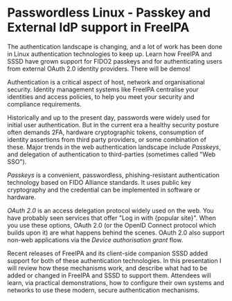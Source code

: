 # Passwordless Linux - Passkey and External IdP support in FreeIPA

The authentication landscape is changing, and a lot of work has been
done in Linux authentication technologies to keep up.  Learn how
FreeIPA and SSSD have grown support for FIDO2 passkeys and for
authenticating users from external OAuth 2.0 identity providers.
There will be demos!

Authentication is a critical aspect of host, network and
organisational security.  Identity management systems like FreeIPA
centralise your identities and access policies, to help you meet
your security and compliance requirements.

Historically and up to the present day, passwords were widely used
for initial user authentication.  But in the current era a healthy
security posture often demands 2FA, hardware cryptographic tokens,
consumption of identity assertions from third party providers, or
some combination of these.  Major trends in the web authentication
landscape include *Passkeys*, and delegation of authentication to
third-parties (sometimes called "Web SSO").

*Passkeys* is a convenient, passwordless, phishing-resistant
authentication technology based on FIDO Alliance standards.  It uses
public key cryptography and the credential can be implemented in
software or hardware.

*OAuth 2.0* is an access delegation protocol widely used on the web.
You have probably seen services that offer "Log in with {popular
site}".  When you use these options, OAuth 2.0 (or the OpenID
Connect protocol which builds upon it) are what happens behind the
scenes.  OAuth 2.0 also support non-web applications via the *Device
authorisation grant* flow.

Recent releases of FreeIPA and its client-side companion SSSD added
support for both of these authentication technologies.  In this
presentation I will review how these mechanisms work, and describe
what had to be added or changed in FreeIPA and SSSD to support them.
Attendees will learn, via practical demonstrations, how to configure
their own systems and networks to use these modern, secure
authentication mechanisms.
